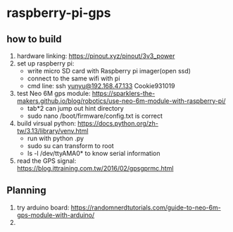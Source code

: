 # raspberry-pi-gps

## how to build
1. hardware linking: https://pinout.xyz/pinout/3v3_power
2. set up raspberry pi:
   - write micro SD card with Raspberry pi imager(open ssd)
   - connect to the same wifi with pi
   - cmd line:
     ssh yunyu@192.168.47.133
     Cookie931019
3. test Neo 6M gps module: https://sparklers-the-makers.github.io/blog/robotics/use-neo-6m-module-with-raspberry-pi/
   - tab*2 can jump out hint directory
   - sudo nano /boot/firmware/config.txt is correct
4. build virsual python: https://docs.python.org/zh-tw/3.13/library/venv.html
   - run with python <file-name>.py
   - sudo su can transform to root
   - ls -l /dev/ttyAMA0* to know serial information
5. read the GPS signal: https://blog.ittraining.com.tw/2016/02/gpsgprmc.html

## Planning
1. try arduino board: https://randomnerdtutorials.com/guide-to-neo-6m-gps-module-with-arduino/
2. 
